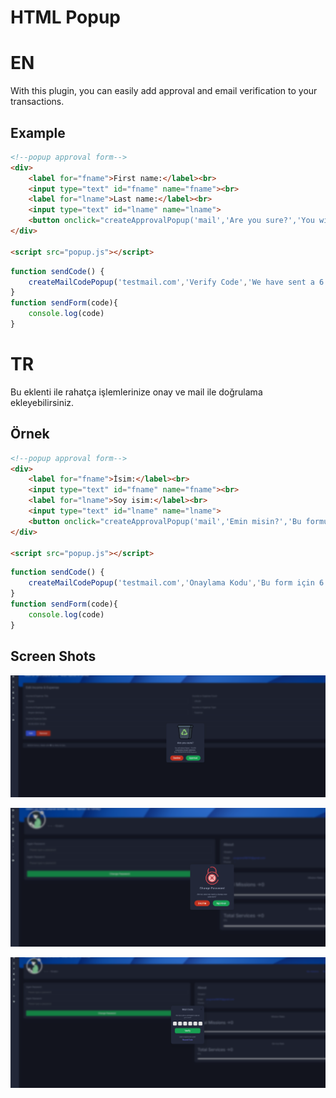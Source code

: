 
# HTML Popup

# EN
With this plugin, you can easily add approval and email verification to your transactions.


## Example

```html
<!--popup approval form-->
<div>
    <label for="fname">First name:</label><br>
    <input type="text" id="fname" name="fname"><br>
    <label for="lname">Last name:</label><br>
    <input type="text" id="lname" name="lname">
    <button onclick="createApprovalPopup('mail','Are you sure?','You will save this form',sendCode)">Send</button>
</div>

<script src="popup.js"></script>

```
```javascript
function sendCode() {
    createMailCodePopup('testmail.com','Verify Code','We have sent a 6 digit verification code for this form',sendForm)
}
function sendForm(code){
    console.log(code)
}

```
# TR
Bu eklenti ile rahatça işlemlerinize  onay ve mail ile doğrulama ekleyebilirsiniz.

## Örnek

```html
<!--popup approval form-->
<div>
    <label for="fname">İsim:</label><br>
    <input type="text" id="fname" name="fname"><br>
    <label for="lname">Soy isim:</label><br>
    <input type="text" id="lname" name="lname">
    <button onclick="createApprovalPopup('mail','Emin misin?','Bu formu kayıt edeceksin!',sendCode)">Send</button>
</div>

<script src="popup.js"></script>

```
```javascript
function sendCode() {
    createMailCodePopup('testmail.com','Onaylama Kodu','Bu form için 6 haneli bir doğrulama kodu gönderdik',sendForm)
}
function sendForm(code){
    console.log(code)
}

```

  

  
## Screen Shots

![Uygulama Ekran Görüntüsü](https://github.com/alitfkc/html-popup/blob/main/imgs/img1.png)

![Uygulama Ekran Görüntüsü](https://github.com/alitfkc/html-popup/blob/main/imgs/img2.png)

![Uygulama Ekran Görüntüsü](https://github.com/alitfkc/html-popup/blob/main/imgs/img3.png)


  
